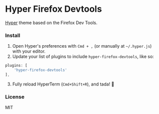 # Hyper Firefox Devtools

[Hyper](https://hyper.is) theme based on the Firefox Dev Tools.

### Install

1. Open Hyper's preferences with `Cmd + ,` (or manually at `~/.hyper.js`) with your editor.
2. Update your list of plugins to include `hyper-firefox-devtools`, like so:

  ```js
plugins: [
      'hyper-firefox-devtools'
],
```
3. Fully reload HyperTerm (`Cmd+Shift+R`), and tada! :tada:

### License

MIT
